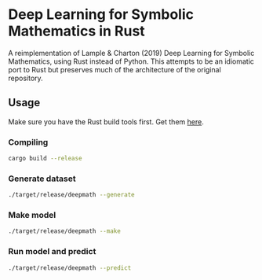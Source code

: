 # Deep Learning for Symbolic Mathematics in Rust

A reimplementation of Lample & Charton (2019) Deep Learning for Symbolic Mathematics, using Rust instead of Python. This attempts to be an idiomatic port to Rust but preserves much of the architecture of the original repository.

## Usage

Make sure you have the Rust build tools first. Get them [here](https://www.rust-lang.org/tools/install).

### Compiling

``` sh
cargo build --release
```

### Generate dataset

``` sh
./target/release/deepmath --generate
```

### Make model

``` sh
./target/release/deepmath --make
```

### Run model and predict

``` sh
./target/release/deepmath --predict
```
